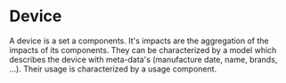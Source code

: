 # Device

A device is a set a components. 
It's impacts are the aggregation of the impacts of its components. 
They can be characterized by a model which describes the device with meta-data's (manufacture date, name, brands, ...).
Their usage is characterized by a usage component.

